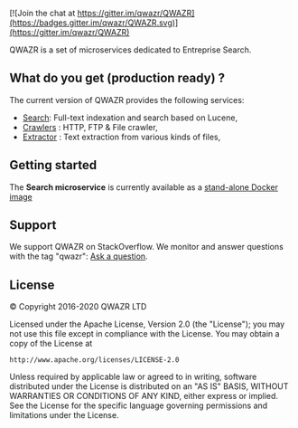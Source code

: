 [![Join the chat at https://gitter.im/qwazr/QWAZR](https://badges.gitter.im/qwazr/QWAZR.svg)](https://gitter.im/qwazr/QWAZR)

QWAZR is a set of microservices dedicated to Entreprise Search.


What do you get (production ready) ?
------------------------------------

The current version of QWAZR provides the following services:

- [Search](search): Full-text indexation and search based on Lucene,
- [Crawlers](crawlers) : HTTP, FTP & File crawler,
- [Extractor](extractor) : Text extraction from various kinds of files,


Getting started
---------------

The **Search microservice** is currently available as a
[stand-alone Docker image](https://hub.docker.com/r/qwazr/search/)


Support
-------

We support QWAZR on StackOverflow. We monitor and answer questions with the tag "qwazr":
[Ask a question](http://stackoverflow.com/questions/ask?tags=qwazr).

License
-------

&copy; Copyright 2016-2020 QWAZR LTD


Licensed under the Apache License, Version 2.0 (the "License");
you may not use this file except in compliance with the License.
You may obtain a copy of the License at

    http://www.apache.org/licenses/LICENSE-2.0

Unless required by applicable law or agreed to in writing, software
distributed under the License is distributed on an "AS IS" BASIS,
WITHOUT WARRANTIES OR CONDITIONS OF ANY KIND, either express or implied.
See the License for the specific language governing permissions and
limitations under the License.
